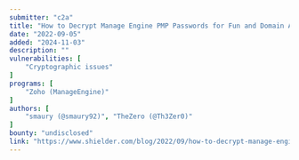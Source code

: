 ```yaml
---
submitter: "c2a"
title: "How to Decrypt Manage Engine PMP Passwords for Fun and Domain Admin - a Red Teaming Tale"
date: "2022-09-05"
added: "2024-11-03"
description: ""
vulnerabilities: [
    "Cryptographic issues"
]
programs: [
    "Zoho (ManageEngine)"
]
authors: [
    "smaury (@smaury92)", "TheZero (@Th3Zer0)"
]
bounty: "undisclosed"
link: "https://www.shielder.com/blog/2022/09/how-to-decrypt-manage-engine-pmp-passwords-for-fun-and-domain-admin-a-red-teaming-tale/"
---
```




